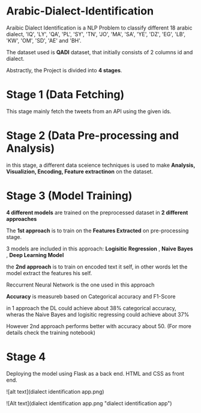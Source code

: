 # Arabic-Dialect-Identification

Araibic Dialect Identification is a NLP Problem to classify different 18 arabic dialect, 'IQ', 'LY', 'QA', 'PL', 'SY', 'TN', 'JO', 'MA', 'SA', 'YE', 'DZ',
       'EG', 'LB', 'KW', 'OM', 'SD', 'AE' and 'BH'.
       
The dataset used is **QADI** dataset, that initially consists of 2 columns id and dialect.
       
Abstractly, the Project is divided into **4 stages**.

 # Stage 1 (Data Fetching)
 
 This stage mainly fetch the tweets from an API using the given ids.
 
 # Stage 2 (Data Pre-processing and Analysis)
  
 in this stage, a different data sceience techniques is used to make  **Analysis, Visualizion, Encoding, Feature extractinon** on the dataset.
 
 # Stage 3 (Model Training)
 
 **4 different models** are trained on the preprocessed dataset in **2 different approaches**
 
The **1st approach** is to train on the **Features Extracted** on pre-processing stage.

3 models are included in this approach: **Logisitic Regression** , **Naive Bayes** , **Deep Learning Model**

the **2nd approach** is to train on encoded text it self, in other words let the model extract the features his self.

Reccurrent Neural Network is the one used in this approach

**Accuracy** is measureb based on Categorical accuracy and F1-Score

in 1 approach the DL could achieve about 38% categorical accuracy, wheras the Naive Bayes and logisitic regressing could achieve about 37%

However 2nd approach performs better with accuracy about 50. (For more details check the training notebook)

# Stage 4

Deploying the model using Flask as a back end. HTML and CSS as front end.

![alt text](dialect identification  app.png)

![Alt text](dialect identification  app.png "dialect identification  app")









 

 
  
 

 

